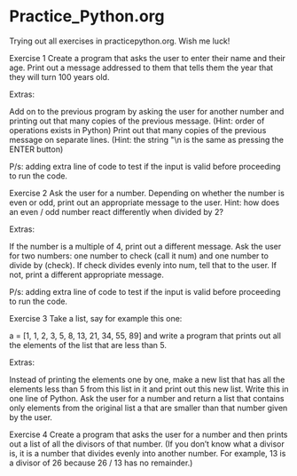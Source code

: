 # Practice_Python.org
Trying out all exercises in practicepython.org. Wish me luck!

Exercise 1
Create a program that asks the user to enter their name and their age. Print out a message addressed to them that tells them the year that they will turn 100 years old.

Extras:

Add on to the previous program by asking the user for another number and printing out that many copies of the previous message. (Hint: order of operations exists in Python)
Print out that many copies of the previous message on separate lines. (Hint: the string "\n is the same as pressing the ENTER button)

P/s: adding extra line of code to test if the input is valid before proceeding to run the code.

Exercise 2 
Ask the user for a number. Depending on whether the number is even or odd, print out an appropriate message to the user. Hint: how does an even / odd number react differently when divided by 2?

Extras:

If the number is a multiple of 4, print out a different message.
Ask the user for two numbers: one number to check (call it num) and one number to divide by (check). If check divides evenly into num, tell that to the user. If not, print a different appropriate message.

P/s: adding extra line of code to test if the input is valid before proceeding to run the code.

Exercise 3 
Take a list, say for example this one:

  a = [1, 1, 2, 3, 5, 8, 13, 21, 34, 55, 89]
and write a program that prints out all the elements of the list that are less than 5.

Extras:

Instead of printing the elements one by one, make a new list that has all the elements less than 5 from this list in it and print out this new list.
Write this in one line of Python.
Ask the user for a number and return a list that contains only elements from the original list a that are smaller than that number given by the user.

Exercise 4 
Create a program that asks the user for a number and then prints out a list of all the divisors of that number. (If you don’t know what a divisor is, it is a number that divides evenly into another number. For example, 13 is a divisor of 26 because 26 / 13 has no remainder.)

